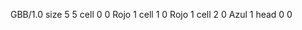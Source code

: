 <gs-board> GBB/1.0
size 5 5
cell 0 0 Rojo 1 
cell 1 0 Rojo 1 
cell 2 0 Azul 1 
head 0 0
 </gs-board>